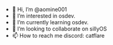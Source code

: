 - 👋 Hi, I’m @aomine001
- 👀 I’m interested in osdev.
- 🌱 I’m currently learning osdev.
- 💞️ I’m looking to collaborate on sillyOS
- 📫 How to reach me discord: catflare

<!---
aomine001/aomine001 is a ✨ special ✨ repository because its `README.md` (this file) appears on your GitHub profile.
You can click the Preview link to take a look at your changes.
--->
